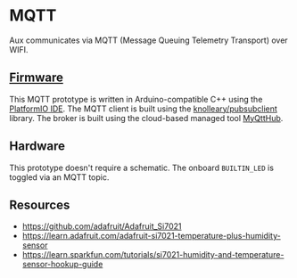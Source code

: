 # MQTT
Aux communicates via MQTT (Message Queuing Telemetry Transport) over WIFI. 

## [Firmware](/research/temp_and_humidity/firmware/)
This MQTT prototype is written in Arduino-compatible C++ using the [PlatformIO IDE](https://platformio.org/). The MQTT client is built using the [knolleary/pubsubclient](https://github.com/knolleary/pubsubclient/tree/master/examples) library. The broker is built using the cloud-based managed tool [MyQttHub](https://myqtthub.com/).

## Hardware
This prototype doesn't require a schematic. The onboard `BUILTIN_LED` is toggled via an MQTT topic.

## Resources
- https://github.com/adafruit/Adafruit_Si7021
- https://learn.adafruit.com/adafruit-si7021-temperature-plus-humidity-sensor
- https://learn.sparkfun.com/tutorials/si7021-humidity-and-temperature-sensor-hookup-guide